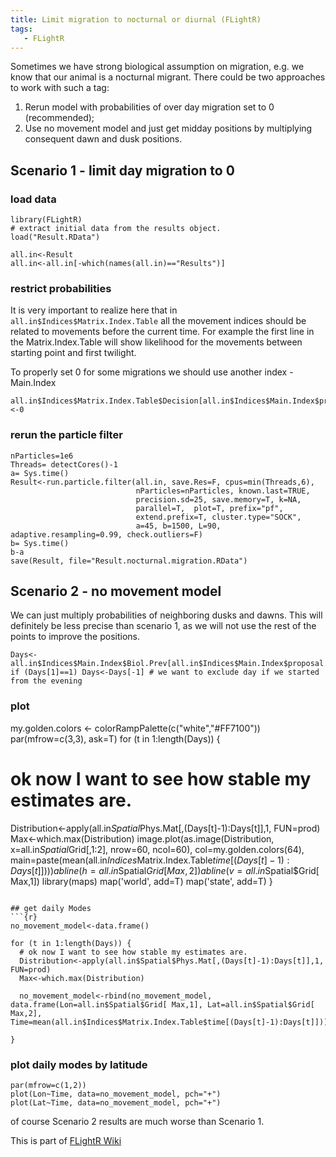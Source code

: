 ```yaml
---
title: Limit migration to nocturnal or diurnal (FLightR)
tags:
   - FLightR
---
```

Sometimes we have strong biological assumption on migration, e.g. we know that our animal is a nocturnal migrant. There could be two approaches to work with such a tag:

1. Rerun model with probabilities of over day migration set to 0 (recommended);
2. Use no movement model and just get midday positions by multiplying consequent dawn and dusk positions.

## Scenario 1 - limit day migration to 0
### load data

```{r}
library(FLightR)
# extract initial data from the results object.
load("Result.RData")

all.in<-Result
all.in<-all.in[-which(names(all.in)=="Results")]
```
### restrict probabilities
It is very important to realize here that in ```all.in$Indices$Matrix.Index.Table``` all the movement indices should be related to movements before the current time. For example the first line in the Matrix.Index.Table will show likelihood for the movements between starting point and first twilight.

To properly set 0 for some migrations we should use another index - Main.Index

```{r}
all.in$Indices$Matrix.Index.Table$Decision[all.in$Indices$Main.Index$proposal.index=='Dusk']<-0
```
### rerun the particle filter

```{r}
nParticles=1e6
Threads= detectCores()-1
a= Sys.time()
Result<-run.particle.filter(all.in, save.Res=F, cpus=min(Threads,6),
                            nParticles=nParticles, known.last=TRUE,
                            precision.sd=25, save.memory=T, k=NA,
                            parallel=T,  plot=T, prefix="pf",
                            extend.prefix=T, cluster.type="SOCK",
                            a=45, b=1500, L=90, adaptive.resampling=0.99, check.outliers=F)
b= Sys.time()
b-a
save(Result, file="Result.nocturnal.migration.RData")
```

## Scenario 2 - no movement model
We can just multiply probabilities of neighboring dusks and dawns. This will definitely be less precise than scenario 1, as we will not use the rest of the points to improve the positions.

```{r}
Days<-all.in$Indices$Main.Index$Biol.Prev[all.in$Indices$Main.Index$proposal.index=='Dusk']
if (Days[1]==1) Days<-Days[-1] # we want to exclude day if we started from the evening
```
### plot
my.golden.colors <- colorRampPalette(c("white","#FF7100"))
par(mfrow=c(3,3), ask=T)
for (t in 1:length(Days)) {
  # ok now I want to see how stable my estimates are.
  Distribution<-apply(all.in$Spatial$Phys.Mat[,(Days[t]-1):Days[t]],1,  FUN=prod)
  Max<-which.max(Distribution)
  image.plot(as.image(Distribution,
             x=all.in$Spatial$Grid[,1:2], nrow=60, ncol=60),
             col=my.golden.colors(64), main=paste(mean(all.in$Indices$Matrix.Index.Table$time[(Days[t]-1):Days[t]])))
  abline(h=all.in$Spatial$Grid[ Max,2])
  abline(v=all.in$Spatial$Grid[ Max,1])
  library(maps)
  map('world', add=T)
  map('state', add=T)
}
```

## get daily Modes
```{r}
no_movement_model<-data.frame()

for (t in 1:length(Days)) {
  # ok now I want to see how stable my estimates are.
  Distribution<-apply(all.in$Spatial$Phys.Mat[,(Days[t]-1):Days[t]],1,  FUN=prod)
  Max<-which.max(Distribution)
 
  no_movement_model<-rbind(no_movement_model, data.frame(Lon=all.in$Spatial$Grid[ Max,1], Lat=all.in$Spatial$Grid[ Max,2], Time=mean(all.in$Indices$Matrix.Index.Table$time[(Days[t]-1):Days[t]])))
  
}
```
### plot daily modes by latitude
```{r}
par(mfrow=c(1,2))
plot(Lon~Time, data=no_movement_model, pch="+")
plot(Lat~Time, data=no_movement_model, pch="+")
```
of course Scenario 2 results are much worse than Scenario 1.

This is part of [FLightR Wiki](https://github.com/eldarrak/FLightR/wiki/FLightR)
